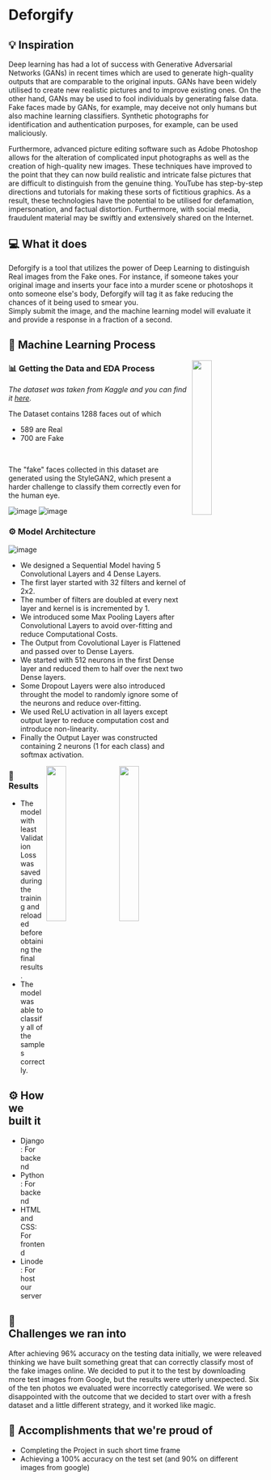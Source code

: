 # Deforgify

## 💡 Inspiration

Deep learning has had a lot of success with Generative Adversarial Networks (GANs) in recent times which are used to generate high-quality outputs that are comparable to the original inputs. GANs have been widely utilised to create new realistic pictures and to improve existing ones. On the other hand, GANs may be used to fool individuals by generating false data. Fake faces made by GANs, for example, may deceive not only humans but also machine learning classifiers. Synthetic photographs for identification and authentication purposes, for example, can be used maliciously.

Furthermore, advanced picture editing software such as Adobe Photoshop allows for the alteration of complicated input photographs as well as the creation of high-quality new images. These techniques have improved to the point that they can now build realistic and intricate false pictures that are difficult to distinguish from the genuine thing. YouTube has step-by-step directions and tutorials for making these sorts of fictitious graphics. As a result, these technologies have the potential to be utilised for defamation, impersonation, and factual distortion. Furthermore, with social media, fraudulent material may be swiftly and extensively shared on the Internet.

## 💻 What it does

Deforgify is a tool that utilizes the power of Deep Learning to distinguish Real images from the Fake ones. For instance, if someone takes your original image and inserts your face into a murder scene or photoshops it onto someone else's body, Deforgify will tag it as fake reducing the chances of it being used to smear you. <br>
Simply submit the image, and the machine learning model will evaluate it and provide a response in a fraction of a second.

## 🤖 Machine Learning Process

<img src="https://user-images.githubusercontent.com/54859521/156918096-1516ea9b-59c4-4ab6-a774-d6e660d76a84.png" align="right"  width="28%"/>
<h3> 📊 Getting the Data and EDA Process </h3>

_The dataset was taken from Kaggle and you can find it [here](https://www.kaggle.com/hamzaboulahia/hardfakevsrealfaces)._ <br>

The Dataset contains 1288 faces out of which

- 589 are Real
- 700 are Fake

<br>

The "fake" faces collected in this dataset are generated using the StyleGAN2, which present a harder challenge to classify them correctly even for the human eye.

![image](https://user-images.githubusercontent.com/54859521/156918357-a2c60191-24f4-4bf1-a054-fb005f397968.png)
![image](https://user-images.githubusercontent.com/54859521/156918366-6a5e35e5-7f09-4784-978a-7e7db51649a1.png)

### ⚙️ Model Architecture

![image](https://user-images.githubusercontent.com/54859521/156918839-2a2f7296-5a9b-4700-8c60-e46b5edf4e87.png)

- We designed a Sequential Model having 5 Convolutional Layers and 4 Dense Layers.
- The first layer started with 32 filters and kernel of 2x2.
- The number of filters are doubled at every next layer and kernel is is incremented by 1.
- We introduced some Max Pooling Layers after Convolutional Layers to avoid over-fitting and reduce Computational Costs.
- The Output from Covolutional Layer is Flattened and passed over to Dense Layers.
- We started with 512 neurons in the first Dense layer and reduced them to half over the next two Dense layers.
- Some Dropout Layers were also introduced throught the model to randomly ignore some of the neurons and reduce over-fitting.
- We used ReLU activation in all layers except output layer to reduce computation cost and introduce non-linearity.
- Finally the Output Layer was constructed containing 2 neurons (1 for each class) and softmax activation.

<img src="https://user-images.githubusercontent.com/54859521/156919341-7d25c3f3-122c-4560-9e3f-74021ffe76ba.png" align="right"  width="28%"/>
<img src="https://user-images.githubusercontent.com/54859521/156919363-6159ab82-7220-45ea-b181-9b70f3568ef0.png" align="right"  width="28%"/>

### 🤩 Results

- The model with least Validation Loss was saved during the training and reloaded before obtaining the final results.
- The model was able to classify all of the samples correctly.

## ⚙️ How we built it

- Django: For backend
- Python: For backend
- HTML and CSS: For frontend
- Linode: For host our server


## 🧠 Challenges we ran into

After achieving 96% accuracy on the testing data initially, we were releaved thinking we have built something great that can correctly classify most of the fake images online. We decided to put it to the test by downloading more test images from Google, but the results were utterly unexpected. Six of the ten photos we evaluated were incorrectly categorised. We were so disappointed with the outcome that we decided to start over with a fresh dataset and a little different strategy, and it worked like magic.

## 🏅 Accomplishments that we're proud of

- Completing the Project in such short time frame
- Achieving a 100% accuracy on the test set (and 90% on different images from google)


